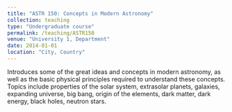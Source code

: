 ```yaml
---
title: "ASTR 150: Concepts in Modern Astronomy"
collection: teaching
type: "Undergraduate course"
permalink: /teaching/ASTR150
venue: "University 1, Department"
date: 2014-01-01
location: "City, Country"
---
```


Introduces some of the great ideas and concepts in modern astronomy, as well as the basic physical principles required to understand these concepts. Topics include properties of the solar system, extrasolar planets, galaxies, expanding universe, big bang, origin of the elements, dark matter, dark energy, black holes, neutron stars.

